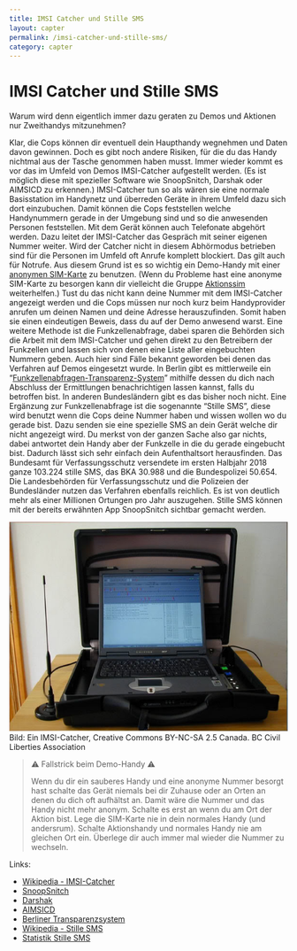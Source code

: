 ```yaml
---
title: IMSI Catcher und Stille SMS
layout: capter
permalink: /imsi-catcher-und-stille-sms/
category: capter
---
```

# IMSI Catcher und Stille SMS
Warum wird denn eigentlich immer dazu geraten zu Demos und Aktionen nur Zweithandys mitzunehmen?

Klar, die Cops können dir eventuell dein Haupthandy wegnehmen und Daten davon gewinnen. Doch es gibt noch andere Risiken, für die du das Handy nichtmal aus der Tasche genommen haben musst. Immer wieder kommt es vor das im Umfeld von Demos IMSI-Catcher aufgestellt werden. (Es ist möglich diese mit spezieller Software wie SnoopSnitch, Darshak oder AIMSICD zu erkennen.) IMSI-Catcher tun so als wären sie eine normale Basisstation im Handynetz und überreden Geräte in ihrem Umfeld dazu sich dort einzubuchen.
Damit können die Cops feststellen welche Handynummern gerade in der Umgebung sind und so die anwesenden Personen feststellen. Mit dem Gerät können auch Telefonate abgehört werden. Dazu leitet der IMSI-Catcher das Gespräch mit seiner eigenen Nummer weiter. Wird der Catcher nicht in diesem Abhörmodus betrieben sind für die Personen im Umfeld oft Anrufe komplett blockiert. Das gilt auch für Notrufe. Aus diesem Grund ist es so wichtig ein Demo-Handy mit einer [anonymen SIM-Karte](https://prepaid-data-sim-card.fandom.com/wiki/Registration_Policies_Per_Country#Europe) zu benutzen. (Wenn du Probleme hast eine anonyme SIM-Karte zu besorgen kann dir vielleicht die Gruppe [Aktionssim](https://aktionssim.blackblogs.org/) weiterhelfen.) Tust du das nicht kann deine Nummer mit dem IMSI-Catcher angezeigt werden und die Cops müssen nur noch kurz beim Handyprovider anrufen um deinen Namen und deine Adresse herauszufinden. Somit haben sie einen eindeutigen Beweis, dass du auf der Demo anwesend warst. Eine weitere Methode ist die Funkzellenabfrage, dabei sparen die Behörden sich die Arbeit mit dem IMSI-Catcher und gehen direkt zu den Betreibern der Funkzellen und lassen sich von denen eine Liste aller eingebuchten Nummern geben. Auch hier sind Fälle bekannt geworden bei denen das Verfahren auf Demos eingesetzt wurde. In Berlin gibt es mittlerweile ein “[Funkzellenabfragen-Transparenz-System](https://fts.berlin.de/)” mithilfe dessen du dich nach Abschluss der Ermittlungen benachrichtigen lassen kannst, falls du betroffen bist. In anderen Bundesländern gibt es das bisher noch nicht. Eine Ergänzung zur Funkzellenabfrage ist die sogenannte “Stille SMS”, diese wird benutzt wenn die Cops deine Nummer haben und wissen wollen wo du gerade bist. Dazu senden sie eine spezielle SMS an dein Gerät welche dir nicht angezeigt wird. Du merkst von der ganzen Sache also gar nichts, dabei antwortet dein Handy aber der Funkzelle in die du gerade eingebucht bist. Dadurch lässt sich sehr einfach dein Aufenthaltsort herausfinden. Das Bundesamt für Verfassungsschutz versendete im ersten Halbjahr 2018 ganze 103.224 stille SMS, das BKA 30.988 und die Bundespolizei 50.654. Die Landesbehörden für Verfassungsschutz und die Polizeien der Bundesländer nutzen das Verfahren ebenfalls reichlich. Es ist von deutlich mehr als einer Millionen Ortungen pro Jahr auszugehen. Stille SMS können mit der bereits erwähnten App SnoopSnitch sichtbar gemacht werden.

![](../assets/posts/imsi-catcher.jpg)<br>
Bild: Ein IMSI-Catcher, Creative Commons BY-NC-SA 2.5 Canada. BC Civil Liberties Association

> ⚠ Fallstrick beim Demo-Handy ⚠<br>
>
> Wenn du dir ein sauberes Handy und eine anonyme Nummer besorgt hast schalte das Gerät niemals bei dir Zuhause oder an Orten an denen du dich oft aufhältst an. Damit wäre die Nummer und das Handy nicht mehr anonym. Schalte es erst an wenn du am Ort der Aktion bist. Lege die SIM-Karte nie in dein normales Handy (und andersrum). Schalte Aktionshandy und normales Handy nie am gleichen Ort ein. 
> Überlege dir auch immer mal wieder die Nummer zu wechseln.

Links:

- [Wikipedia - IMSI-Catcher](https://de.wikipedia.org/wiki/IMSI-Catcher)
- [SnoopSnitch](https://opensource.srlabs.de/projects/snoopsnitch)
- [Darshak](https://github.com/darshakframework/darshak)
- [AIMSICD](https://cellularprivacy.github.io/Android-IMI-Catcher-Detector/)
- [Berliner Transparenzsystem](https://fts.berlin.de/)
- [Wikipedia - Stille SMS](https://de.wikipedia.org/wiki/Stille_SMS)
- [Statistik Stille SMS](https://netzpolitik.org/2018/halbjahreswerte-fuer-stille-sms-imsi-catcher-und-funkzellenabfragen/)
